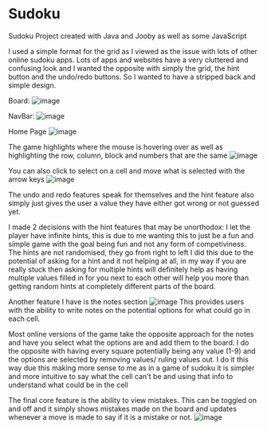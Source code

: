 # Sudoku
Sudoku Project created with Java and Jooby as well as some JavaScript

I used a simple format for the grid as I viewed as the issue with lots of other online sudoku apps. 
Lots of apps and websites have a very cluttered and confusing look and I wanted the opposite with simply the grid, the hint button and the undo/redo buttons.
So I wanted to have a stripped back and simple design.

Board:
![image](https://github.com/matthewduffy33/Sudoku/assets/105711454/24693c5b-1dd6-4ec4-a9dc-fb45e5533b42)

NavBar:
![image](https://github.com/matthewduffy33/Sudoku/assets/105711454/51d5413d-b1e5-4498-b2cb-11bb783b6289)

Home Page
![image](https://github.com/matthewduffy33/Sudoku/assets/105711454/9c90f2b6-c3e6-4dca-9508-e684716414a5)

The game highlights where the mouse is hovering over as well as highlighting the row, column, block and numbers that are the same
![image](https://github.com/matthewduffy33/Sudoku/assets/105711454/14d05fb9-33c6-4c3e-9814-da53496f5218)

You can also click to select on a cell and move what is selected with the arrow keys
![image](https://github.com/matthewduffy33/Sudoku/assets/105711454/d481d9c4-7a42-44c6-bfae-b6dc4330f7fb)



The undo and redo features speak for themselves and the hint feature also simply just gives the user a value they have either got wrong or not guessed yet.

I made 2 decisions with the hint features that may be unorthodox: 
I let the player have infinite hints, this is due to me wanting this to just be a fun and simple game with the goal being fun and not any form of competiviness.
The hints are not randomised, they go from right to left I did this due to the potential of asking for a hint and it not helping at all, in my way if you are really 
stuck then asking for multiple hints will definitely help as having multiple values filled in for you next to each other will help you more than getting random hints at completely different parts of the board.

Another feature I have is the notes section
![image](https://github.com/matthewduffy33/Sudoku/assets/105711454/f49e8406-bf2c-4567-9ea3-6f7f37001d08)
This provides users with the ability to write notes on the potential options for what could go in each cell.

Most online versions of the game take the opposite approach for the notes and have you select what the options are and add them to the board.
I do the opposite with having every square potentially being any value (1-9) and the options are selected by removing values/ ruling values out. 
I do it this way due this making more sense to me as in a game of sudoku it is simpler and more intuitive to say what the cell can't be and using that info to understand what could be in the cell 

The final core feature is the ability to view mistakes.
This can be toggled on and off and it simply shows mistakes made on the board and updates whenever a move is made to say if it is a mistake or not.
![image](https://github.com/matthewduffy33/Sudoku/assets/105711454/569a8665-de63-4731-9759-d7405caf98df)

